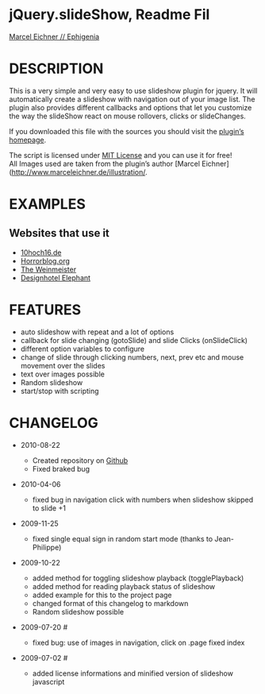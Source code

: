 jQuery.slideShow, Readme Fil
==============================================================================
[Marcel Eichner // Ephigenia](love@ephigenia.de)

# DESCRIPTION

This is a very simple and very easy to use slideshow plugin for jquery.
It will automatically create a slideshow with navigation out of your image list.
The plugin also provides different callbacks and options that let you customize
the way the slideShow react on mouse rollovers, clicks or slideChanges.

If you downloaded this file with the sources you should visit the
[plugin’s homepage](http://code.marceleichner.de/project/jquery.slideShow/).

The script is licensed under [MIT License](http://www.opensource.org/licenses/mit-license.php) and you can use it for free!<br />
All Images used are taken from the plugin’s author [Marcel Eichner](http://www.marceleichner.de/illustration/.

# EXAMPLES

## Websites that use it

* [10hoch16.de](http://www.10hoch16.de)
* [Horrorblog.org](http://www.horrorblog.org)
* [The Weinmeister](http://www.the-weinmeister.com/)
* [Designhotel Elephant](http://www.designhotel-elephant.com/)

# FEATURES

* auto slideshow with repeat and a lot of options
* callback for slide changing (gotoSlide) and slide Clicks (onSlideClick)
* different option variables to configure
* change of slide through clicking numbers, next, prev etc and mouse movement over the slides
* text over images possible
* Random slideshow
* start/stop with scripting

# CHANGELOG

* 2010-08-22
	* Created repository on [Github](Github)
	* Fixed braked bug
	
* 2010-04-06
	* fixed bug in navigation click with numbers when slideshow skipped to
	slide +1

* 2009-11-25
	* fixed single equal sign in random start mode (thanks to Jean-Philippe)

* 2009-10-22
	* added method for toggling slideshow playback (togglePlayback)
	* added method for reading playback status of slideshow
	* added example for this to the project page
	* changed format of this changelog to markdown
	* Random slideshow possible

* 2009-07-20 #
	* fixed bug: use of images in navigation, click on .page fixed index

* 2009-07-02 #
	* added license informations and minified version of slideshow javascript